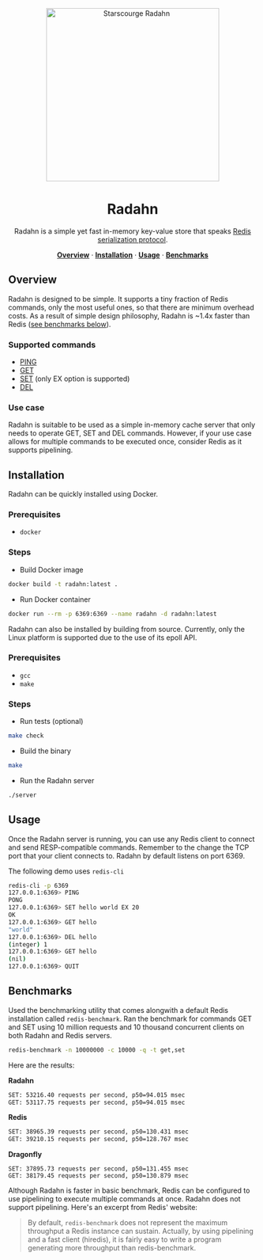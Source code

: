 <div align="center">
  <img src="https://github.com/binjamil/radahn/assets/90112974/26612bee-6891-4534-9ddb-cda73d3ddc66" alt="Starscourge Radahn" width="350"/>
  <h1>Radahn</h1>
</div>

<p align="center">Radahn is a simple yet fast in-memory key-value store that speaks <a href="https://redis.io/docs/reference/protocol-spec/">Redis serialization protocol</a>.</p>

<p align="center">
  <a href="#overview"><strong>Overview</strong></a> ·
  <a href="#installation"><strong>Installation</strong></a> ·
  <a href="#usage"><strong>Usage</strong></a> ·
  <a href="#benchmarks"><strong>Benchmarks</strong></a>
</p>

## Overview

Radahn is designed to be simple. It supports a tiny fraction of Redis commands, only the most useful ones, so that there are minimum overhead costs. As a result of simple design philosophy, Radahn is ~1.4x faster than Redis ([see benchmarks below](#benchmarks)).

### Supported commands

- [PING](https://redis.io/commands/ping/)
- [GET](https://redis.io/commands/get/)
- [SET](https://redis.io/commands/set/) (only EX option is supported)
- [DEL](https://redis.io/commands/del/)

### Use case

Radahn is suitable to be used as a simple in-memory cache server that only needs to operate GET, SET and DEL commands. However, if your use case allows for multiple commands to be executed once, consider Redis as it supports pipelining.

## Installation

Radahn can be quickly installed using Docker.

### Prerequisites

- `docker`

### Steps

- Build Docker image
```sh
docker build -t radahn:latest .
```

- Run Docker container
```sh
docker run --rm -p 6369:6369 --name radahn -d radahn:latest
```

Radahn can also be installed by building from source. Currently, only the Linux platform is supported due to the use of its epoll API.

### Prerequisites

- `gcc`
- `make`

### Steps

- Run tests (optional)
```sh
make check
```

- Build the binary
```sh
make
```

- Run the Radahn server
```sh
./server
```

## Usage

Once the Radahn server is running, you can use any Redis client to connect and send RESP-compatible commands. Remember to the change the TCP port that your client connects to. Radahn by default listens on port 6369. 

The following demo uses `redis-cli`

```sh
redis-cli -p 6369
127.0.0.1:6369> PING
PONG
127.0.0.1:6369> SET hello world EX 20
OK
127.0.0.1:6369> GET hello
"world"
127.0.0.1:6369> DEL hello
(integer) 1
127.0.0.1:6369> GET hello
(nil)
127.0.0.1:6369> QUIT
```

## Benchmarks

Used the benchmarking utility that comes alongwith a default Redis installation called `redis-benchmark`. Ran the benchmark for commands GET and SET using 10 million requests and 10 thousand concurrent clients on both Radahn and Redis servers. 

```sh
redis-benchmark -n 10000000 -c 10000 -q -t get,set
```

Here are the results:

**Radahn**
```sh
SET: 53216.40 requests per second, p50=94.015 msec                      
GET: 53117.75 requests per second, p50=94.015 msec
```

**Redis**
```sh
SET: 38965.39 requests per second, p50=130.431 msec
GET: 39210.15 requests per second, p50=128.767 msec
```

**Dragonfly**
```
SET: 37895.73 requests per second, p50=131.455 msec                     
GET: 38179.45 requests per second, p50=130.879 msec
```

Although Radahn is faster in basic benchmark, Redis can be configured to use pipelining to execute multiple commands at once. Radahn does not support pipelining. Here's an excerpt from Redis' website: 

> By default, `redis-benchmark` does not represent the maximum throughput a Redis instance can sustain. Actually, by using pipelining and a fast client (hiredis), it is fairly easy to write a program generating more throughput than redis-benchmark.
